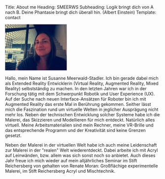 Title: About me
Heading: SMEERWS
Subheading: Logik bringt dich von A nach B. Deine Phantasie bringt dich überall hin. (Albert Einstein)
Template: contact

<img src="../images/smeerws-photo.jpg" width="200">

Hallo, mein Name ist Susanne Meerwald-Stadler. Ich bin gerade dabei mich als Extended Reality Entwicklerin (Virtual Reality, Augmented Reality, Mixed Reality) selbstständig zu machen. In den letzten Jahren war ich in der Forschung tätig mit dem Schwerpunkt Robotik und User Experience (UX). Auf der Suche nach neuen Interface-Ansätzen für Roboter bin ich mit Augmented Reality das erste Mal in Berührung gekommen. Seither lässt mich die Faszination rund um virtuelle Welten in jeglicher Ausprägung nicht mehr los. Neben der technischen Entwicklung solcher Systeme habe ich die Malerei, das Skizzieren und Modellieren für mich entdeckt. Natürlich alles virtuell. Meine Arbeitsmaterialien sind mein Rechner, meine VR-Brille und das entsprechende Programm und der Kreativität sind keine Grenzen gesetzt.  

Neben der Malerei in der virtuellen Welt habe ich auch meine Leidenschaft zur Malerei in der "realen" Welt wiederentdeckt. Dabei arbeite ich mit Acryl auf Leinwänden, bzw. allem was sich sonst noch so anbietet. Auch dieses Jahr freue ich mich wieder auf mein alljährliches Seminar im Stift Reichersberg von gehalten von Renate Moran: Großflächige experimentelle Malerei, im Stift Reichersberg Acryl und Mischtechnik. 


